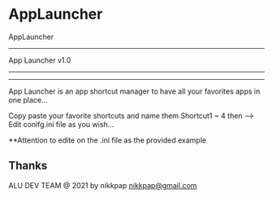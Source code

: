 # AppLauncher
AppLauncher


_________________
App Launcher v1.0
_________________

-----------------------------------------------------------------------------------------
App Launcher is an app shortcut manager to have all your favorites apps in one place...

Copy paste your favorite shortcuts and name them Shortcut1 ~ 4 
then  --> Edit conifg.ini file as you wish...

**Attention to edite on the .ini file as the provided example

Thanks
------------------------------------------------------------------------------------------


ALU DEV TEAM @ 2021 by nikkpap
     nikkpap@gmail.com
